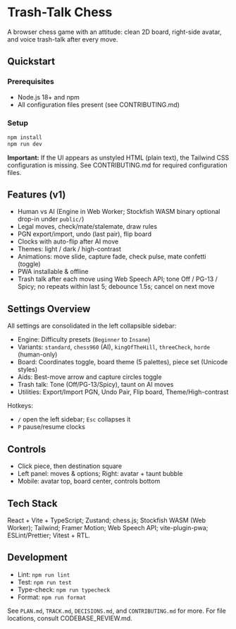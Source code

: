 # Trash-Talk Chess

A browser chess game with an attitude: clean 2D board, right-side avatar, and voice trash-talk after every move.

## Quickstart

### Prerequisites

- Node.js 18+ and npm
- All configuration files present (see CONTRIBUTING.md)

### Setup

```bash
npm install
npm run dev
```

**Important:** If the UI appears as unstyled HTML (plain text), the Tailwind CSS configuration is missing. See CONTRIBUTING.md for required configuration files.

## Features (v1)

- Human vs AI (Engine in Web Worker; Stockfish WASM binary optional drop-in under `public/`)
- Legal moves, check/mate/stalemate, draw rules
- PGN export/import, undo (last pair), flip board
- Clocks with auto-flip after AI move
- Themes: light / dark / high-contrast
- Animations: move slide, capture fade, check pulse, mate confetti (toggle)
- PWA installable & offline
- Trash talk after each move using Web Speech API; tone Off / PG-13 / Spicy; no repeats within last 5; debounce 1.5s; cancel on next move

## Settings Overview

All settings are consolidated in the left collapsible sidebar:

- Engine: Difficulty presets (`Beginner` to `Insane`)
- Variants: `standard`, `chess960` (AI), `kingOfTheHill`, `threeCheck`, `horde` (human-only)
- Board: Coordinates toggle, board theme (5 palettes), piece set (Unicode styles)
- Aids: Best-move arrow and capture circles toggle
- Trash talk: Tone (Off/PG-13/Spicy), taunt on AI moves
- Utilities: Export/Import PGN, Undo Pair, Flip board, Theme/High-contrast

Hotkeys:
- `/` open the left sidebar; `Esc` collapses it
- `P` pause/resume clocks

## Controls

- Click piece, then destination square
- Left panel: moves & options; Right: avatar + taunt bubble
- Mobile: avatar top, board center, controls bottom

## Tech Stack

React + Vite + TypeScript; Zustand; chess.js; Stockfish WASM (Web Worker); Tailwind; Framer Motion; Web Speech API; vite-plugin-pwa; ESLint/Prettier; Vitest + RTL.

## Development

- Lint: `npm run lint`
- Test: `npm run test`
- Type-check: `npm run typecheck`
- Format: `npm run format`

See `PLAN.md`, `TRACK.md`, `DECISIONS.md`, and `CONTRIBUTING.md` for more. For file locations, consult CODEBASE_REVIEW.md.
